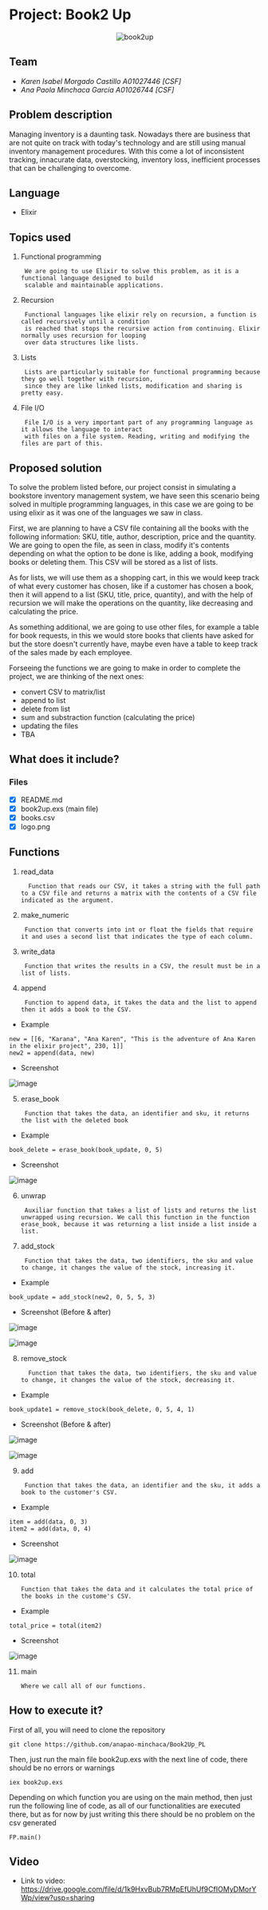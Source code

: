 # Project: Book2 Up
<p align="center">
  <img src="logo.png" alt="book2up"/>
</p>

## Team
* *Karen Isabel Morgado Castillo A01027446 [CSF]*
* *Ana Paola Minchaca García A01026744 [CSF]*

## Problem description 
Managing inventory is a daunting task. Nowadays there are business that are not quite on track with today's technology and are still using manual inventory management procedures. With this come a lot of inconsistent tracking, innacurate data, overstocking, inventory loss, inefficient processes that can be challenging to overcome. 

## Language
- Elixir
 
## Topics used
1. Functional programming
        
        We are going to use Elixir to solve this problem, as it is a functional language designed to build 
        scalable and maintainable applications.
2. Recursion
        
        Functional languages like elixir rely on recursion, a function is called recursively until a condition 
        is reached that stops the recursive action from continuing. Elixir normally uses recursion for looping 
        over data structures like lists. 
3. Lists
        
        Lists are particularly suitable for functional programming because they go well together with recursion, 
        since they are like linked lists, modification and sharing is pretty easy.
4. File I/O
        
        File I/O is a very important part of any programming language as it allows the language to interact 
        with files on a file system. Reading, writing and modifying the files are part of this. 

## Proposed solution
To solve the problem listed before, our project consist in simulating a bookstore inventory management system, we have seen this scenario being solved in multiple programming languages, in this case we are going to be using elixir as it was one of the languages we saw in class. 

First, we are planning to have a CSV file containing all the books with the following information: SKU, title, author, description, price and the quantity. We are going to open the file, as seen in class, modify it's contents depending on what the option to be done is like, adding a book, modifying books or deleting them. This CSV will be stored as a list of lists. 

As for lists, we will use them as a shopping cart, in this we would keep track of what every customer has chosen, like if a customer has chosen a book, then it will append to a list (SKU, title, price, quantity), and with the help of recursion we will make the operations on the quantity, like decreasing and calculating the price. 

As something additional, we are going to use other files, for example a table for book requests, in this we would store books that clients have asked for but the store doesn't currently have, maybe even have a table to keep track of the sales made by each employee. 

Forseeing the functions we are going to make in order to complete the project, we are thinking of the next ones:
* convert CSV to matrix/list
* append to list
* delete from list
* sum and substraction function (calculating the price)
* updating the files
* TBA

## What does it include?
### Files
- [x] README.md
- [x] book2up.exs (main file)
- [x] books.csv 
- [x] logo.png

## Functions
1. read_data
        
         Function that reads our CSV, it takes a string with the full path to a CSV file and returns a matrix with the contents of a CSV file indicated as the argument.
2. make_numeric
        
        Function that converts into int or float the fields that require it and uses a second list that indicates the type of each column.
3. write_data
        
        Function that writes the results in a CSV, the result must be in a list of lists.
4. append
        
        Function to append data, it takes the data and the list to append then it adds a book to the CSV.
- Example
``` 
new = [[6, "Karana", "Ana Karen", "This is the adventure of Ana Karen in the elixir project", 230, 1]]
new2 = append(data, new) 
```
- Screenshot

![image](https://i.imgur.com/kzLCf3Y.png)

5. erase_book
        
        Function that takes the data, an identifier and sku, it returns the list with the deleted book
- Example
``` 
book_delete = erase_book(book_update, 0, 5)
```
- Screenshot

![image](https://i.imgur.com/ffmOYPl.png)

6. unwrap
        
        Auxiliar function that takes a list of lists and returns the list unwrapped using recursion. We call this function in the function erase_book, because it was returning a list inside a list inside a list.
7. add_stock
        
        Function that takes the data, two identifiers, the sku and value to change, it changes the value of the stock, increasing it.
- Example
``` 
book_update = add_stock(new2, 0, 5, 5, 3)
```     
- Screenshot (Before & after)

![image](https://i.imgur.com/uyRFgCq.png)

![image](https://i.imgur.com/Os0q7F7.png)

8. remove_stock
        
         Function that takes the data, two identifiers, the sku and value to change, it changes the value of the stock, decreasing it.
- Example
 ``` 
book_update1 = remove_stock(book_delete, 0, 5, 4, 1)
```  
- Screenshot (Before & after)

![image](https://i.imgur.com/PQ0EJHJ.png)

![image](https://i.imgur.com/MUpGX91.png)

9. add
        
        Function that takes the data, an identifier and the sku, it adds a book to the customer's CSV.
- Example
``` 
item = add(data, 0, 3)
item2 = add(data, 0, 4)
``` 
- Screenshot

![image](https://i.imgur.com/hCNGQ5q.png)

10. total
        
        Function that takes the data and it calculates the total price of the books in the custome's CSV.
- Example
``` 
total_price = total(item2)
``` 
- Screenshot

![image](https://i.imgur.com/N2qQ9Ii.png)

11. main
        
        Where we call all of our functions.

## How to execute it?
First of all, you will need to clone the repository
```
git clone https://github.com/anapao-minchaca/Book2Up_PL
```
Then, just run the main file book2up.exs with the next line of code, there should be no errors or warnings

    iex book2up.exs

Depending on which function you are using on the main method, then just run the following line of code, as all of our functionalities are executed there, but as for now by just writing this there should be no problem on the csv generated

    FP.main()
    
## Video
- Link to video: https://drive.google.com/file/d/1k9HxvBub7RMpEfUhUf9CfIOMyDMorYWp/view?usp=sharing
